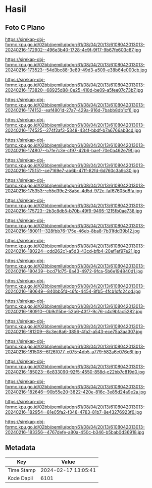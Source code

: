 # Hasil

## Foto C Plano

https://sirekap-obj-formc.kpu.go.id/02bb/pemilu/pdpr/61/08/04/20/13/6108042013013-20240216-172902--496e3b40-1728-4c9f-9f17-9b67fe603c87.jpg

https://sirekap-obj-formc.kpu.go.id/02bb/pemilu/pdpr/61/08/04/20/13/6108042013013-20240216-173523--54d3bc88-3e89-49d3-a509-e38b64e000cb.jpg

https://sirekap-obj-formc.kpu.go.id/02bb/pemilu/pdpr/61/08/04/20/13/6108042013013-20240216-173820--68925d88-0e25-410d-be09-a5fee07c73b7.jpg

https://sirekap-obj-formc.kpu.go.id/02bb/pemilu/pdpr/61/08/04/20/13/6108042013013-20240216-174152--eaf4801d-27a7-429a-916d-7babb8db1cf6.jpg

https://sirekap-obj-formc.kpu.go.id/02bb/pemilu/pdpr/61/08/04/20/13/6108042013013-20240216-174525--274f2af3-5348-434f-bbdf-b7a6766ab3cd.jpg

https://sirekap-obj-formc.kpu.go.id/02bb/pemilu/pdpr/61/08/04/20/13/6108042013013-20240216-174807--b7fe7c3e-cf97-42b6-baef-70e0a462e79f.jpg

https://sirekap-obj-formc.kpu.go.id/02bb/pemilu/pdpr/61/08/04/20/13/6108042013013-20240216-175151--ce7169e7-ab6b-47ff-82fd-6d760c3a9c30.jpg

https://sirekap-obj-formc.kpu.go.id/02bb/pemilu/pdpr/61/08/04/20/13/6108042013013-20240216-175353--c55d39c2-8a5d-4d5d-972c-faf67605d8fa.jpg

https://sirekap-obj-formc.kpu.go.id/02bb/pemilu/pdpr/61/08/04/20/13/6108042013013-20240216-175723--2b3c8db5-b70b-49f9-9495-1215fb0ae738.jpg

https://sirekap-obj-formc.kpu.go.id/02bb/pemilu/pdpr/61/08/04/20/13/6108042013013-20240216-180011--328fbb76-175e-46eb-8ba8-7b31fdd39b12.jpg

https://sirekap-obj-formc.kpu.go.id/02bb/pemilu/pdpr/61/08/04/20/13/6108042013013-20240216-180224--cdd262c1-a5d3-43cd-bfb4-20ef1ef97e21.jpg

https://sirekap-obj-formc.kpu.go.id/02bb/pemilu/pdpr/61/08/04/20/13/6108042013013-20240216-180439--bcd71d75-6a43-4972-9fca-5b6e194840d1.jpg

https://sirekap-obj-formc.kpu.go.id/02bb/pemilu/pdpr/61/08/04/20/13/6108042013013-20240216-180649--840bb5fd-c6fc-4454-8fb5-4fcb1dfc24cd.jpg

https://sirekap-obj-formc.kpu.go.id/02bb/pemilu/pdpr/61/08/04/20/13/6108042013013-20240216-180910--0b9d15be-52b6-43f7-9c76-c4c9b1ac5282.jpg

https://sirekap-obj-formc.kpu.go.id/02bb/pemilu/pdpr/61/08/04/20/13/6108042013013-20240216-181209--8c3ec8a6-3856-4fa2-a543-ece75a3aa307.jpg

https://sirekap-obj-formc.kpu.go.id/02bb/pemilu/pdpr/61/08/04/20/13/6108042013013-20240216-181508--6f26f077-c075-4db5-a779-582a6e076c6f.jpg

https://sirekap-obj-formc.kpu.go.id/02bb/pemilu/pdpr/61/08/04/20/13/6108042013013-20240216-185023--6c833090-92f5-4550-858d-c22bb7c819d0.jpg

https://sirekap-obj-formc.kpu.go.id/02bb/pemilu/pdpr/61/08/04/20/13/6108042013013-20240216-182646--90b55e20-3822-420e-816c-3e85d24a9e2a.jpg

https://sirekap-obj-formc.kpu.go.id/02bb/pemilu/pdpr/61/08/04/20/13/6108042013013-20240216-182954--81e05fa2-f348-4783-81b7-8e43276923f6.jpg

https://sirekap-obj-formc.kpu.go.id/02bb/pemilu/pdpr/61/08/04/20/13/6108042013013-20240216-183356--4767defe-a80a-450c-b346-b5bab0d36918.jpg


## Metadata

| Key        | Value               |
| ---------- | ------------------- |
| Time Stamp | 2024-02-17 13:05:41 |
| Kode Dapil | 6101                |



